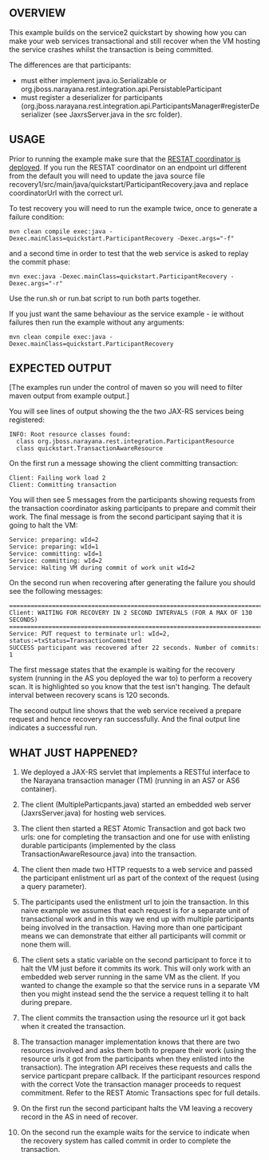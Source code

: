 OVERVIEW
--------

This example builds on the service2 quickstart by showing how you can make your web services transactional
and still recover when the VM hosting the service crashes whilst the transaction is being committed.

The differences are that participants:
- must either implement java.io.Serializable or org.jboss.narayana.rest.integration.api.PersistableParticipant
- must register a deserializer for participants (org.jboss.narayana.rest.integration.api.ParticipantsManager#registerDeserializer (see JaxrsServer.java in the src folder).

USAGE
-----
Prior to running the example make sure that the [RESTAT coordinator is deployed](../../README.md#usage).
If you run the RESTAT coordinator on an endpoint url different from the default you will need to
update the java source file recovery1/src/main/java/quickstart/ParticipantRecovery.java and replace
coordinatorUrl with the correct url.

To test recovery you will need to run the example twice, once to generate a failure condition:

    mvn clean compile exec:java -Dexec.mainClass=quickstart.ParticipantRecovery -Dexec.args="-f"

and a second time in order to test that the web service is asked to replay the commit phase:

    mvn exec:java -Dexec.mainClass=quickstart.ParticipantRecovery -Dexec.args="-r"

Use the run.sh or run.bat script to run both parts together.

If you just want the same behaviour as the service example - ie without failures then run the example without
any arguments:

    mvn clean compile exec:java -Dexec.mainClass=quickstart.ParticipantRecovery


EXPECTED OUTPUT
---------------

[The examples run under the control of maven so you will need to filter maven output from example output.]

You will see lines of output showing the the two JAX-RS services being registered:

    INFO: Root resource classes found:
      class org.jboss.narayana.rest.integration.ParticipantResource
      class quickstart.TransactionAwareResource

On the first run a message showing the client committing transaction:

    Client: Failing work load 2
    Client: Committing transaction

You will then see 5 messages from the participants showing requests from the transaction coordinator
asking participants to prepare and commit their work. The final message is from the second participant 
saying that it is going to halt the VM:

    Service: preparing: wId=2
    Service: preparing: wId=1
    Service: committing: wId=1
    Service: committing: wId=2
    Service: Halting VM during commit of work unit wId=2

On the second run when recovering after generating the failure you should see the following messages:

    =============================================================================
    Client: WAITING FOR RECOVERY IN 2 SECOND INTERVALS (FOR A MAX OF 130 SECONDS)
    =============================================================================
    Service: PUT request to terminate url: wId=2, status:=txStatus=TransactionCommitted
    SUCCESS participant was recovered after 22 seconds. Number of commits: 1

The first message states that the example is waiting for the recovery system (running in the AS
you deployed the war to) to perform a recovery scan. It is highlighted so you know that the test
isn't hanging. The default interval between recovery scans is 120 seconds.

The second output line shows that the web service received a prepare request and hence recovery ran
successfully. And the final output line indicates a successful run.


WHAT JUST HAPPENED?
-------------------

1. We deployed a JAX-RS servlet that implements a RESTful interface to the Narayana transaction manager (TM)
(running in an AS7 or AS6 container).

2. The client (MultipleParticpants.java) started an embedded web server (JaxrsServer.java) for hosting web services.

3. The client then started a REST Atomic Transaction and got back two urls: one for completing the transaction
and one for use with enlisting durable participants (implemented by the class TransactionAwareResource.java)
into the transaction.

4. The client then made two HTTP requests to a web service and passed the participant enlistment url as part
of the context of the request (using a query parameter).

5. The participants used the enlistment url to join the transaction. In this naive example we assumes that
each request is for a separate unit of transactional work and in this way we end up with multiple participants
being involved in the transaction. Having more than one participant means we can demonstrate that either all
participants will commit or none them will.

6. The client sets a static variable on the second participant to force it to halt the VM just before
it commits its work. This will only work with an embedded web server running in the same VM as the client.
If you wanted to change the example so that the service runs in a separate VM then you might instead send the
the service a request telling it to halt during prepare.

7. The client commits the transaction using the resource url it got back when it created the transaction.

8. The transaction manager implementation knows that there are two resources involved and asks them both to
prepare their work (using the resource urls it got from the participants when they enlisted into the transaction).
The integration API receives these requests and calls the service particpant prepare callback.
If the participant resources respond with the correct Vote the transaction manager
proceeds to request commitment. Refer to the REST Atomic Transactions spec for full details.

9. On the first run the second participant halts the VM leaving a recovery record in the AS in need of recover.

10. On the second run the example waits for the service to indicate when the recovery system has called commit
in order to complete the transaction.
